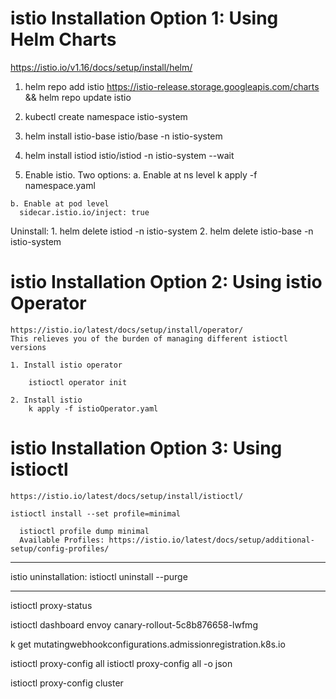 # istio Installation Option 1: Using Helm Charts 

  https://istio.io/v1.16/docs/setup/install/helm/

  1. helm repo add istio https://istio-release.storage.googleapis.com/charts && helm repo update istio

  2. kubectl create namespace istio-system

  3. helm install istio-base istio/base -n istio-system

  4. helm install istiod istio/istiod -n istio-system --wait

  5. Enable istio. Two options:
    a. Enable at ns level
      k apply -f namespace.yaml

    b. Enable at pod level
      sidecar.istio.io/inject: true

  Uninstall:
    1. helm delete istiod -n istio-system
    2. helm delete istio-base -n istio-system

# istio Installation Option 2: Using istio Operator 

    https://istio.io/latest/docs/setup/install/operator/
    This relieves you of the burden of managing different istioctl versions

    1. Install istio operator
        
        istioctl operator init

    2. Install istio
        k apply -f istioOperator.yaml

#  istio Installation Option 3: Using istioctl

    https://istio.io/latest/docs/setup/install/istioctl/

    istioctl install --set profile=minimal 
    
      istioctl profile dump minimal
      Available Profiles: https://istio.io/latest/docs/setup/additional-setup/config-profiles/

---------------------------------------------------------------------------------------------

istio uninstallation: 
  istioctl uninstall --purge

---------------------------------------------------------------------------------------------

istioctl proxy-status

istioctl dashboard envoy canary-rollout-5c8b876658-lwfmg

k get mutatingwebhookconfigurations.admissionregistration.k8s.io

istioctl proxy-config all <pod>
istioctl proxy-config all <pod> -o json

istioctl proxy-config cluster <pod>








